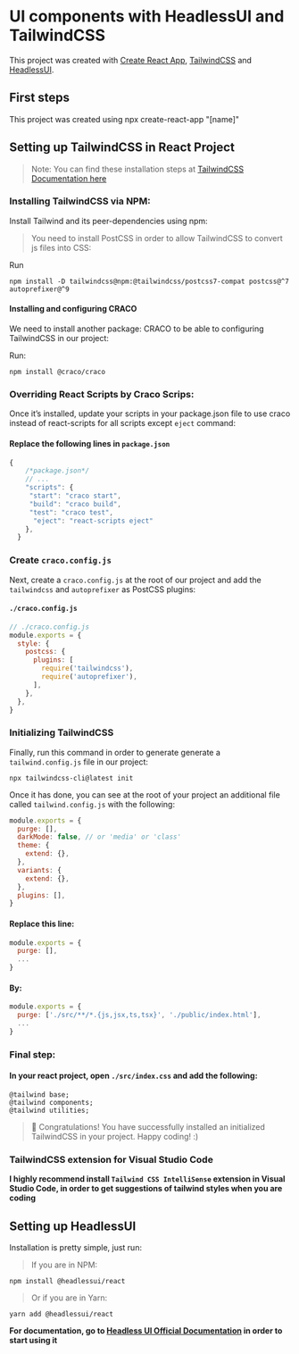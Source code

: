 # UI components with HeadlessUI and TailwindCSS

This project was created with [Create React App](https://github.com/facebook/create-react-app), [TailwindCSS](https://tailwindcss.com/docs/guides/create-react-app) and [HeadlessUI](https://github.com/tailwindlabs/headlessui/tree/main/packages/%40headlessui-react).

## First steps
This project was created using npx create-react-app "[name]"

## Setting up TailwindCSS in React Project

>Note: 
>  You can find these installation steps at [TailwindCSS Documentation here](https://tailwindcss.com/docs/guides/create-react-app)

### Installing TailwindCSS via NPM:
Install Tailwind and its peer-dependencies using npm:

> You need to install PostCSS in order to allow TailwindCSS to convert js files into CSS:

Run
```
npm install -D tailwindcss@npm:@tailwindcss/postcss7-compat postcss@^7 autoprefixer@^9
```

#### Installing and configuring CRACO
We need to install another package: CRACO to be able to configuring TailwindCSS in our project:

Run:
```
npm install @craco/craco
```

### Overriding React Scripts by Craco Scrips:
Once it’s installed, update your scripts in your package.json file to use craco instead of react-scripts for all scripts except `eject` command:

#### Replace the following lines in `package.json`
```js
{
    /*package.json*/
    // ...
    "scripts": {
     "start": "craco start",
     "build": "craco build",
     "test": "craco test",
      "eject": "react-scripts eject"
    },
  }
```

### Create `craco.config.js`

Next, create a `craco.config.js` at the root of our project and add the `tailwindcss` and `autoprefixer` as PostCSS plugins:

#### `./craco.config.js`
```js
// ./craco.config.js
module.exports = {
  style: {
    postcss: {
      plugins: [
        require('tailwindcss'),
        require('autoprefixer'),
      ],
    },
  },
}
```

### Initializing TailwindCSS
Finally, run this command in order to generate generate a `tailwind.config.js` file in our project:

```
npx tailwindcss-cli@latest init
```

Once it has done, you can see at the root of your project an additional file called `tailwind.config.js` with the following:

```js
module.exports = {
  purge: [],
  darkMode: false, // or 'media' or 'class'
  theme: {
    extend: {},
  },
  variants: {
    extend: {},
  },
  plugins: [],
}
```
#### Replace this line:
```js
module.exports = {
  purge: [],
  ...
}
```

#### By:

```js
module.exports = {
  purge: ['./src/**/*.{js,jsx,ts,tsx}', './public/index.html'],
  ...
}
```

### Final step:

#### In your react project, open `./src/index.css` and add the following:

```
@tailwind base;
@tailwind components;
@tailwind utilities;
```

> 🎉 Congratulations! You have successfully installed an initialized TailwindCSS in your project. Happy coding! :)


### TailwindCSS extension for Visual Studio Code

**I highly recommend install `Tailwind CSS IntelliSense` extension in Visual Studio Code, in order to get suggestions of tailwind styles when you are coding**

## Setting up HeadlessUI

Installation is pretty simple, just run: 

>If you are in NPM:
```
npm install @headlessui/react
```

>Or if you are in Yarn:
```
yarn add @headlessui/react
```

**For documentation, go to [Headless UI Official Documentation](https://headlessui.dev/) in order to start using it**
